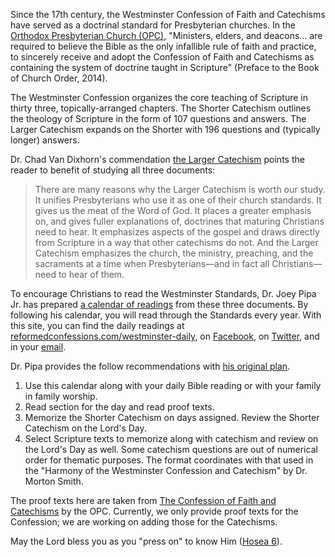 Since the 17th century, the Westminster Confession of Faith and Catechisms have served as a doctrinal standard for Presbyterian churches. In the [Orthodox Presbyterian Church (OPC)](http://www.opc.org), "Ministers, elders, and deacons... are required to believe the Bible as the only infallible rule of faith and practice, to sincerely receive and adopt the Confession of Faith and Catechisms as containing the system of doctrine taught in Scripture" (Preface to the Book of Church Order, 2014).

The Westminster Confession organizes the core teaching of Scripture in thirty three, topically-arranged chapters. The Shorter Catechism outlines the theology of Scripture in the form of 107 questions and answers. The Larger Catechism expands on the Shorter with 196 questions and (typically longer) answers.

Dr. Chad Van Dixhorn's commendation [the Larger Catechism](http://www.opc.org/new_horizons/NH00/0010b.html) points the reader to benefit of studying all three documents:

> There are many reasons why the Larger Catechism is worth our study. It unifies Presbyterians who use it as one of their church standards. It gives us the meat of the Word of God. It places a greater emphasis on, and gives fuller explanations of, doctrines that maturing Christians need to hear. It emphasizes aspects of the gospel and draws directly from Scripture in a way that other catechisms do not. And the Larger Catechism emphasizes the church, the ministry, preaching, and the sacraments at a time when Presbyterians&mdash;and in fact all Christians&mdash;need to hear of them.

To encourage Christians to read the Westminster Standards, Dr. Joey Pipa Jr. has prepared [a calendar of readings](/westminster-daily/reading-plan) from these three documents. By following his calendar, you will read through the Standards every year. With this site, you can find the daily readings at [reformedconfessions.com/westminster-daily](http://www.reformedconfessions.com/westminster-daily), on [Facebook](https://www.facebook.com/westminsterdaily/), on [Twitter](https://twitter.com/refconfessions), and in your [email](https://feed.press/e/mailverify?feed_id=westminster-daily).

Dr. Pipa provides the follow recommendations with [his original
plan](https://www.gpts.edu/resources/documents/Calendar%20Readings%20in%20WestminsterNumbered.pdf).

1. Use this calendar along with your daily Bible reading or with your
family in family worship.
2. Read section for the day and read proof texts.
3. Memorize the Shorter Catechism on days assigned. Review the
Shorter Catechism on the Lord's Day.
4. Select Scripture texts to memorize along with catechism and
review on the Lord's Day as well.
Some catechism questions are out of numerical order for thematic
purposes. The format coordinates with that used in the "Harmony of the
Westminster Confession and Catechism" by Dr. Morton Smith.

The proof texts here are taken from [The Confession of Faith and Catechisms](http://www.opc.org/confessions.html) by the OPC. Currently, we only provide proof texts for the Confession; we are working on adding those for the Catechisms.

May the Lord bless you as you "press on" to know Him ([Hosea 6](http://www.esvbible.org/Hosea6:3/)).